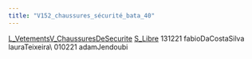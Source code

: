 ```yaml
---
title: "V152_chaussures_sécurité_bata_40"
---
```


[L_Vetements](notes/equipements/L_Vetements.md)[V_ChaussuresDeSecurite](notes/equipements/vetements/V_ChaussuresDeSecurite.md) [S_Libre](notes/statut/S_Libre.md)
131221 fabioDaCostaSilva\
lauraTeixeira\ 
010221 adamJendoubi